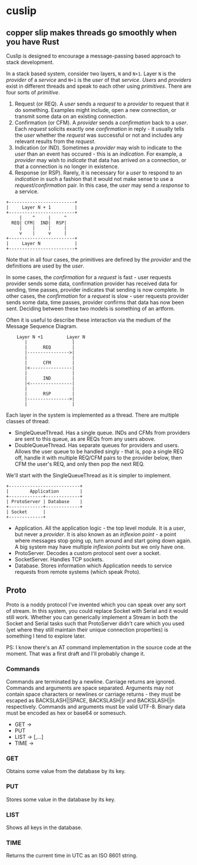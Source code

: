 # cuslip
## copper slip makes threads go smoothly when you have Rust

Cuslip is designed to encourage a message-passing based approach to stack development.

In a stack based system, consider two layers, `N` and `N+1`. Layer `N` is the *provider* of a *service* and `N+1` is the *user* of that *service*. *Users* and *providers* exist in different threads and speak to each other using *primitives*. There are four sorts of *primitive*.

1. Request (or REQ). A *user* sends a *request* to a *provider* to request that it do something. Examples might include, open a new connection, or transmit some data on an existing connection.
2. Confirmation (or CFM). A *provider* sends a *confirmation* back to a *user*. Each *request* solicits exactly one *confirmation* in reply - it usually tells the *user* whether the *request* was successful or not and includes any relevant results from the *request*.
3. Indication (or IND). Sometimes a *provider* may wish to indicate to the *user* than an event has occured - this is an *indication*. For example, a *provider* may wish to *indicate* that data has arrived on a connection, or that a connection is no longer in existence.
4. Response (or RSP). Rarely, it is necessary for a *user* to respond to an *indication* in such a fashion that it would not make sense to use a *request*/*confirmation* pair. In this case, the *user* may send a *response* to a service.

```
+-------------------------+
|     Layer N + 1         |
+-------------------------+
     |    ^     |     ^
  REQ| CFM|  IND|  RSP|
     |    |     |     |
     v    |     v     |
+-------------------------+
|     Layer N             |
+-------------------------+
```

Note that in all four cases, the primitives are defined by the *provider* and the definitions are used by the *user*.

In some cases, the *confirmation* for a *request* is fast - user requests provider sends some data, confirmation provider has received data for sending, time passes, provider indicates that sending is now complete. In other cases, the *confirmation* for a *request* is slow - user requests provider sends some data, time passes, provider confirms that data has now been sent. Deciding between these two models is something of an artform.

Often it is useful to describe these interaction via the medium of the Message Sequence Diagram.

```
    Layer N +1         Layer N
       |                 |
       |      REQ        |
       |---------------->|
       |                 |
       |      CFM        |
       |<----------------|
       |                 |
       |      IND        |
       |<----------------|
       |                 |
       |      RSP        |
       |---------------->|
       |                 |
```

Each layer in the system is implemented as a thread. There are multiple classes of thread:

* SingleQueueThread. Has a single queue. INDs and CFMs from providers are sent to this queue, as are REQs from any users above.
* DoubleQueueThread. Has separate queues for providers and users. Allows the user queue to be handled singly - that is, pop a single REQ off, handle it with multiple REQ/CFM pairs to the provider below, then CFM the user's REQ, and only then pop the next REQ.

We'll start with the SingleQueueThread as it is simpler to implement.


```
+---------------------------+
|        Application        |
+-------------+-------------+
| ProtoServer | Database    |
+-------------+-------------+
| Socket      |
+-------------+

```

* Application. All the application logic - the top level module. It is a *user*, but never a *provider*. It is also known as an *inflexion point* - a point where messages stop going up, turn around and start going down again. A big system may have multiple *inflexion points* but we only have one.
* ProtoServer. Decodes a custom protocol sent over a socket.
* SocketServer. Handles TCP sockets.
* Database. Stores information which Application needs to service requests from remote systems (which speak Proto).

## Proto

Proto is a noddy protocol I've invented which you can speak over any sort of stream. In this system, you could replace Socket with Serial and it would still work. Whether you can generically implement a Stream in both the Socket and Serial tasks such that ProtoServer didn't care which you used (yet where they still maintain their unique connection properties) is something I tend to explore later.

PS: I know there's an AT command implementation in the source code at the moment. That was a first draft and I'll probably change it.

### Commands

Commands are terminated by a newline. Carriage returns are ignored. Commands and arguments are space separated. Arguments may not contain space characters or newlines or carriage returns - they must be escaped as BACKSLASH||SPACE, BACKSLASH||r and BACKSLASH||n respectively. Commands and arguments must be valid UTF-8. Binary data must be encoded as hex or base64 or somesuch.

* GET <key> -> <value>
* PUT <key> <value>
* LIST -> [<key>,...]<key>
* TIME -> <time>

### GET

Obtains some value from the database by its key.

### PUT

Stores some value in the database by its key.

### LIST

Shows all keys in the database.

### TIME

Returns the current time in UTC as an ISO 8601 string.
